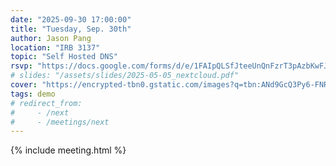 ```yaml
---
date: "2025-09-30 17:00:00"
title: "Tuesday, Sep. 30th"
author: Jason Pang
location: "IRB 3137"
topic: "Self Hosted DNS"
rsvp: "https://docs.google.com/forms/d/e/1FAIpQLSfJteeUnQnFzrT3pAzbKwFJpjAmVCC5C1d2dxTIBhyfhSEcSQ/viewform?embedded=true"
# slides: "/assets/slides/2025-05-05_nextcloud.pdf"
cover: "https://encrypted-tbn0.gstatic.com/images?q=tbn:ANd9GcQ3Py6-FNRpnPFX1X5tx6Wer7cYeSsOWtY5kw&s"
tags: demo
# redirect_from:
#     - /next
#     - /meetings/next
---
```


{% include meeting.html %}